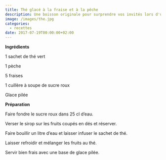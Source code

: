 ```yaml
---
title: Thé glacé à la fraise et à la pêche
description: Une boisson originale pour surprendre vos invités lors d'une pause thé !
image: /images/the.jpg
categories:
  - recettes
date: 2017-07-19T00:00:00+02:00
---
```

**Ingrédients**

1 sachet de thé vert

1 pèche

5 fraises

1 cuillère à soupe de sucre roux

Glace pilée



**Préparation**

Faire fondre le sucre roux dans 25 cl d’eau.

Verser le sirop sur les fruits coupés en dés et réserver.

Faire bouillir un litre d’eau et laisser infuser le sachet de thé.

Laisser refroidir et mélanger les fruits au thé.

Servir bien frais avec une base de glace pilée.




